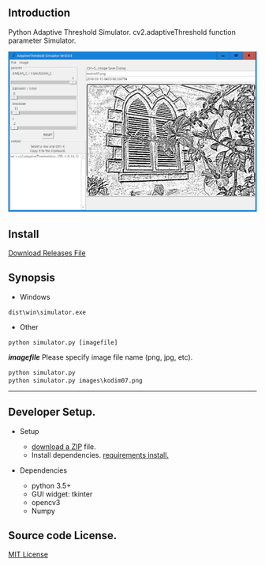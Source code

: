 ## Introduction

Python Adaptive Threshold Simulator.
cv2.adaptiveThreshold function parameter Simulator.

![AdaptiveThresholdSimulator](docs/dialog.png)
## Install
[Download Releases File](https://github.com/umyuu/AdaptiveThresholdSimulator/releases)


## Synopsis
- Windows
```
dist\win\simulator.exe
```
- Other
```
python simulator.py [imagefile]
```

___imagefile___ Please specify image file name (png, jpg, etc).

```
python simulator.py
python simulator.py images\kodim07.png
```

___
## Developer Setup.
+ Setup
    + [download a ZIP](https://github.com/umyuu/AdaptiveThresholdSimulator/archive/master.zip) file.
    + Install dependencies.
 [requirements install.](requirements.txt)

+ Dependencies
    + python 3.5+
    + GUI widget: tkinter
    + opencv3
    + Numpy

## Source code License.
[MIT License](LICENSE)
